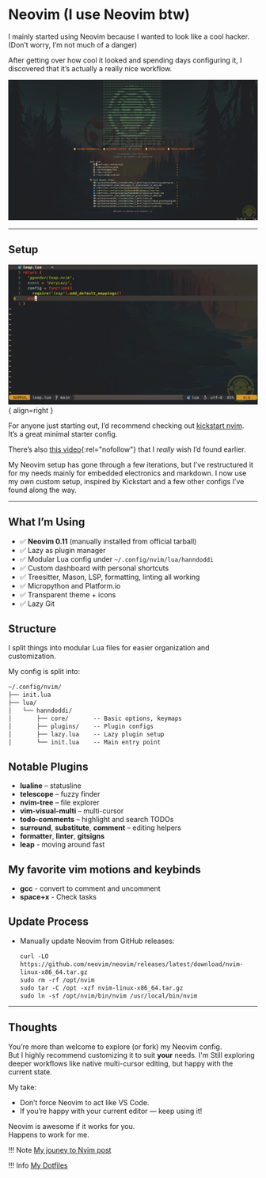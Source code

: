 # Neovim (I use Neovim btw)

I mainly started using Neovim because I wanted to look like a cool hacker.(Don’t worry, I’m not much of a danger)

After getting over how cool it looked and spending days configuring it, I discovered that it’s actually a really nice workflow.

![nvim](/assets/img/img_howiwork/technical/nvim_djoddi_comp.jpg)

---

## Setup

![editor](/assets/img/img_howiwork/technical/nvim_editor_com.jpg){ align=right }

For anyone just starting out, I’d recommend checking out [kickstart nvim](https://github.com/nvim-lua/kickstart.nvim{:rel="nofollow"} ).  
It’s a great minimal starter config.

There’s also [this video](https://youtu.be/6pAG3BHurdM?si=Q-vdsjJOm6IU9Qy6){:rel="nofollow"}  that I *really* wish I’d found earlier.

My Neovim setup has gone through a few iterations, but I’ve restructured it for my needs mainly for embedded electronics and markdown.
I now use my own custom setup, inspired by Kickstart and a few other configs I’ve found along the way.

---

## What I’m Using

- ✅ **Neovim 0.11** (manually installed from official tarball)
- ✅ Lazy as plugin manager
- ✅ Modular Lua config under `~/.config/nvim/lua/hanndoddi`
- ✅ Custom dashboard with personal shortcuts
- ✅ Treesitter, Mason, LSP, formatting, linting all working
- ✅ Micropython and Platform.io
- ✅ Transparent theme + icons
- ✅ Lazy Git

## Structure

I split things into modular Lua files for easier organization and customization.

My config is split into:

```
~/.config/nvim/
├── init.lua
├── lua/
│   └── hanndoddi/
│       ├── core/       -- Basic options, keymaps
│       ├── plugins/    -- Plugin configs
│       ├── lazy.lua    -- Lazy plugin setup
│       └── init.lua    -- Main entry point
```

## Notable Plugins


- **lualine** – statusline
- **telescope** – fuzzy finder
- **nvim-tree** – file explorer
- **vim-visual-multi** – multi-cursor
- **todo-comments** – highlight and search TODOs
- **surround**, **substitute**, **comment** – editing helpers
- **formatter**, **linter**, **gitsigns**
- **leap** - moving around fast

## My favorite vim motions and keybinds

- **gcc** - convert to comment and uncomment
- **space+x** - Check tasks

## Update Process

- Manually update Neovim from GitHub releases:
  
  ```
  curl -LO https://github.com/neovim/neovim/releases/latest/download/nvim-linux-x86_64.tar.gz
  sudo rm -rf /opt/nvim
  sudo tar -C /opt -xzf nvim-linux-x86_64.tar.gz
  sudo ln -sf /opt/nvim/bin/nvim /usr/local/bin/nvim
  ```

---

## Thoughts

You’re more than welcome to explore (or fork) my Neovim config.  
But I highly recommend customizing it to suit **your** needs.
I'm Still exploring deeper workflows like native multi-cursor editing, but happy with the current state.

My take:
- Don’t force Neovim to act like VS Code.
- If you’re happy with your current editor — keep using it!

Neovim is awesome if it works for you.  
Happens to work for me.

!!! Note
    [My jouney to Nvim post](/journal/journey-to-nvim/)

!!! Info
    [My Dotfiles](/Resourses/my_dotfiles/)
